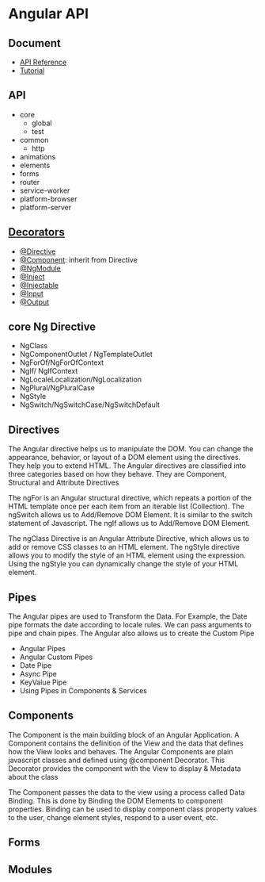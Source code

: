 # Angular API

## Document
- [API Reference](https://angular.io/api)
- [Tutorial](https://www.tektutorialshub.com/angular-tutorial/)

## API
- core
    - global
    - test
- common
    - http
- animations
- elements
- forms
- router
- service-worker
- platform-browser
- platform-server


## [Decorators](https://angular.io/api/core#decorators)
- [@Directive](https://angular.io/api/core/Directive)
- [@Component](https://angular.io/api/core/Component): inherit from Directive
- [@NgModule](https://angular.io/api/core/NgModule)
- [@Inject](https://angular.io/api/core/Inject)
- [@Injectable](https://angular.io/api/core/Injectable)
- [@Input](https://angular.io/api/core/Input)
- [@Output](https://angular.io/api/core/output)

## core Ng Directive
- NgClass
- NgComponentOutlet / NgTemplateOutlet 
- NgForOf/NgForOfContext
- NgIf/ NgIfContext
- NgLocaleLocalization/NgLocalization
- NgPlural/NgPluralCase
- NgStyle
- NgSwitch/NgSwitchCase/NgSwitchDefault

## Directives

The Angular directive helps us to manipulate the DOM. You can change the appearance, behavior, or layout of a DOM element 
using the directives. They help you to extend HTML. The Angular directives are classified into three categories based on 
how they behave.  They are Component, Structural and Attribute Directives

The ngFor is an Angular structural directive, which repeats a portion of the HTML template once per each item from an iterable list (Collection).
The ngSwitch allows us to Add/Remove DOM Element. It is similar to the switch statement of Javascript.  The ngIf allows us to Add/Remove DOM Element. 

The ngClass Directive is an Angular Attribute Directive, which allows us to add or remove CSS classes to an HTML element. 
The ngStyle directive allows you to modify the style of an HTML element using the expression.  Using the ngStyle you can dynamically 
change the style of your HTML element.

## Pipes

The Angular pipes are used to Transform the Data. For Example, the Date pipe formats the date according to locale rules. 
We can pass arguments to pipe and chain pipes. The Angular also allows us to create the Custom Pipe
-    Angular Pipes
-    Angular Custom Pipes
-    Date Pipe
-    Async Pipe
-    KeyValue Pipe
-    Using Pipes in Components & Services
    

## Components

The Component is the main building block of an Angular Application. A Component contains the definition of the View and the 
data that defines how the View looks and behaves.  The Angular Components are plain javascript classes and defined using 
@component Decorator. This Decorator provides the component with the View to display & Metadata about the class

The Component passes the data to the view using a process called Data Binding. This is done by Binding the DOM Elements to 
component properties. Binding can be used to display component class property values to the user, change element styles, 
respond to a user event, etc.

## Forms

## Modules

